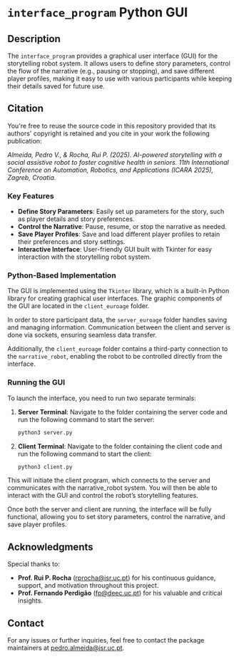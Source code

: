 # `interface_program` Python GUI

## Description

The `interface_program` provides a graphical user interface (GUI) for the storytelling robot system. It allows users to define story parameters, control the flow of the narrative (e.g., pausing or stopping), and save different player profiles, making it easy to use with various participants while keeping their details saved for future use.

## Citation
You're free to reuse the source code in this repository provided that its authors' copyright is retained and you cite in your work the following publication:

*Almeida, Pedro V., & Rocha, Rui P. (2025). AI-powered storytelling with a social assistive robot to foster cognitive health in seniors. 11th International Conference on Automation, Robotics, and Applications (ICARA 2025), Zagreb, Croatia.*

### Key Features

- **Define Story Parameters**: Easily set up parameters for the story, such as player details and story preferences.
- **Control the Narrative**: Pause, resume, or stop the narrative as needed.
- **Save Player Profiles**: Save and load different player profiles to retain their preferences and story settings.
- **Interactive Interface**: User-friendly GUI built with Tkinter for easy interaction with the storytelling robot system.

### Python-Based Implementation

The GUI is implemented using the `Tkinter` library, which is a built-in Python library for creating graphical user interfaces. The graphic components of the GUI are located in the `client_euroage` folder. 

In order to store participant data, the `server_euroage` folder handles saving and managing information. Communication between the client and server is done via sockets, ensuring seamless data transfer.

Additionally, the `client_euroage` folder contains a third-party connection to the `narrative_robot`, enabling the robot to be controlled directly from the interface.

### Running the GUI

To launch the interface, you need to run two separate terminals:

1. **Server Terminal**: 
   Navigate to the folder containing the server code and run the following command to start the server:

   ```bash
   python3 server.py
   ```

2. **Client Terminal**: 
   Navigate to the folder containing the client code and run the following command to start the client:

   ```bash
   python3 client.py
   ```

This will initiate the client program, which connects to the server and communicates with the narrative_robot system. You will then be able to interact with the GUI and control the robot’s storytelling features.

Once both the server and client are running, the interface will be fully functional, allowing you to set story parameters, control the narrative, and save player profiles.

## Acknowledgments

Special thanks to:
- **Prof. Rui P. Rocha** ([rprocha@isr.uc.pt](mailto:rprocha@isr.uc.pt)) for his continuous guidance, support, and motivation throughout this project.
- **Prof. Fernando Perdigão** ([fp@deec.uc.pt](mailto:fp@deec.uc.pt)) for his valuable and critical insights.


## Contact

For any issues or further inquiries, feel free to contact the package maintainers at [pedro.almeida@isr.uc.pt](pedro.almeida@isr.uc.pt).
